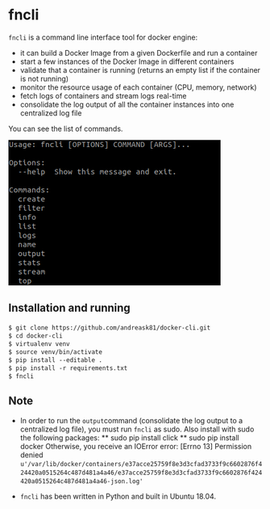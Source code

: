 # fncli

`fncli` is a command line interface tool for docker engine:
 * it can build a Docker Image from a given Dockerfile and run a container
 * start a few instances of the Docker Image in different containers
 * validate that a container is running (returns an empty list if the container is not running)
 * monitor the resource usage of each container (CPU, memory, network)
 * fetch logs of containers and stream logs real-time
 * consolidate the log output of all the container instances into one centralized log file

 You can see the list of commands.

 ![usage](/data/2019-01-20_18:21:37.png)

## Installation and running ##

```
$ git clone https://github.com/andreask81/docker-cli.git
$ cd docker-cli
$ virtualenv venv
$ source venv/bin/activate
$ pip install --editable .
$ pip install -r requirements.txt
$ fncli
```

## Note ##
* In order to run the `output`command (consolidate the log output to a centralized log file),
you must run `fncli` as sudo.
  Also install with sudo the following packages:
  ** sudo pip install click
  ** sudo pip install docker
Otherwise, you receive an IOError error: [Errno 13] Permission denied
`u'/var/lib/docker/containers/e37acce25759f8e3d3cfad3733f9c6602876f424420a0515264c487d481a4a46/e37acce25759f8e3d3cfad3733f9c6602876f424420a0515264c487d481a4a46-json.log'`

* `fncli` has been written in Python and built in Ubuntu 18.04.
